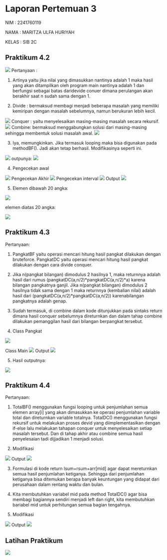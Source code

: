 # Laporan Pertemuan 3
NIM : 2241760119

NAMA : MARITZA ULFA HURIYAH

KELAS : SIB 2C

## Praktikum 4.2
<img src = "Praktikum 4.2.png">
Pertanyaan : 

1. Artinya yaitu jika nilai yang dimasukkan nantinya adalah 1 maka hasil yang akan ditampilkan oleh program main nantinya adalah 1 dan berfungsi sebagai batas daridevide conuer dimana perulangan akan berakhir saat n sudah sama dengan 1.

2. Divide : bermaksud membagi menjadi beberapa masalah yang memiliki kemiripan dengan masalah sebelumnya, namun berukuran lebih kecil. 
<img src = "Pertanyaan 4.2.2.1.png">
Conquer : yaitu menyelesaikan masing-masing masalah secara rekursif.
<img src = "Pertanyaan 4.2.2.2.png">
Combine: bermaksud menggabungkan solusi dari masing-masing sehingga 
membentuk solusi masalah awal.
<img src = "Pertanyaan 4.2.2.3.png">

3. Iya, memungkinkan. Jika termasuk looping maka bisa digunakan pada methodBF(). Jadi akan tetap berhasil. Modifikasinya seperti ini.
<img src = "Pertanyaan 4.2.3.1.png">
outpunya:
<img src = "Pertanyaan 4.2.3.2.png">

4. Pengecekan awal
<img src = "Pertanyaan 4.2.4.1.png">
Pengecekan Akhir
<img src = "Pertanyaan 4.2.4.2.png">
Pengecekan interval
<img src = "Pertanyaan 4.2.4.3.png">
Output

<img src = "Pertanyaan 4.2.4.png">

5. Elemen dibawah 20 angka:

<img src = "Pertanyaan 4.2.5.1.png">

elemen diatas 20 angka:

<img src = "Pertanyaan 4.2.5.2.png">


## Praktikum 4.3

Pertanyaan: 
1. PangkatBF yaitu operasi mencari hitung hasil pangkat dilakukan dengan bruteforce. 
PangkatDC yaitu operasi mencari hitung hasil pangkat dilakukan dengan cara divide conquer.

2. Jika n(pangkat bilangan) dimodulus 2 hasilnya 1, maka returnnya adalah hasil dari rumus (pangkatDC(a,n/2)*pangkatDC(a,n/2)*a) karena bilangan pangkatnya ganjil.
Jika n(pangkat bilangan) dimodulus 2 hasilnya tidak sama dengan 1 maka returnnya (kembalian nilai) adalah hasil dari (pangkatDC(a,n/2)*pangkatDC(a,n/2)) karenabilangan pangkatnya adalah genap.

3. Sudah termasuk, di combine dalam kode ditunjukkan pada sintaks return dimana hasil conquer sebelumnya direturnkan dan dalam tahap combine dilakukan pemanggilan hasil dari bilangan berpangkat tersebut.

4. Class Pangkat
<img src = "Pertanyaan 4.3.4.1.png">

Class Main
<img src = "Pertanyaan 4.3.4.2.png">
Output
<img src = "Pertanyaan 4.3.4.3.png">

5. Hasil outputnya: 
<img src = "Pertanyaan 4.3.5.png">

 

## Praktikum 4.4

Pertanyaan:
1. TotalBF() menggunakan fungsi looping untuk penjumlahan semua elemen array[i] yang akan dimasukkan ke operasi penjumlahan variable total dan direturnkan variable totalnya. 
TotalDC() menggunakan fungsi rekursif untuk melakukan proses devid yang diimplementasikan dengan if-else lalu melakukan tahapan conquer untuk menyelesaikan setiap masalah tersebut. Dan di tahap akhir atau combine semua hasil penyelesaian tadi dijjadikan 1 menjadi solusi.

2. Modifikasi 
<img src = "Pertanyaan 4.4.2.1.png">
Output
<img src = "Pertanyaan 4.4.2.2.png">

3. Formulasi di kode return lsum+rsum+arr[mid] agar dapat mereturnkan semua hasil penjumlahan ketiganya. Sehingga dari penjumlahan ketiganya bisa ditemukan berapa banyak keuntungan yang didapat dari perusahaan dalam rentang waktu dan bulan.

4. Kita membutuhkan variabel mid pada method TotalDC() agar bisa membagi bagiannya sendiri menjadi left dan right, kita membutuhkan bariabel mid untuk perhitungan semua bagian tengahnya.

5. Modifikasi
<img src = "Pertanyaan 4.5.2.1.png">
Output
<img src = "Pertanyaan 4.5.2.2.png">






## Latihan Praktikum
<img src = "Tugas.png">
